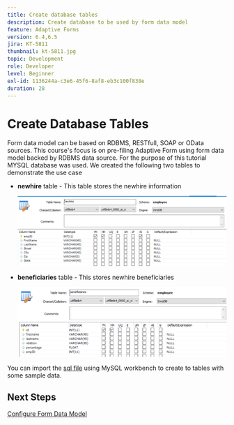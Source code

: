 ```yaml
---
title: Create database tables
description: Create database to be used by form data model
feature: Adaptive Forms
version: 6.4,6.5
jira: KT-5811
thumbnail: kt-5811.jpg
topic: Development
role: Developer
level: Beginner
exl-id: 1136244a-c3e6-45f6-8af8-eb3c100f838e
duration: 28
---
```

# Create Database Tables

Form data model can be based on RDBMS, RESTfull, SOAP or OData sources. This course's focus is on pre-filing Adaptive Form using form data model backed by RDBMS data source. For the purpose of this tutorial MYSQL database was used. We created the following two tables to demonstrate the use case

* **newhire** table - This table stores the newhire information

  ![newhire](assets/newhire-table.png)


* **beneficiaries** table - This stores newhire beneficiaries

  ![beneficiaries](assets/beneficiaries-table.png)

You can import the [sql file](assets/db-schema.sql) using MySQL workbench to create to tables with some sample data.

## Next Steps

[Configure Form Data Model](./configuring-form-data-model.md)
